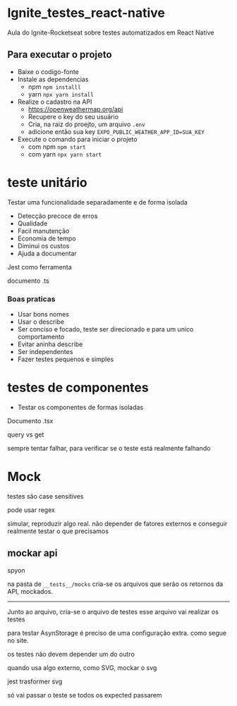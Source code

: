 # Ignite_testes_react-native
Aula do Ignite-Rocketseat sobre testes automatizados em React Native

## Para executar o projeto

 - Baixe o codigo-fonte
 - Instale as dependencias
    - npm `npm installl`
    - yarn `npx yarn install`
 - Realize o cadastro na API
    - https://openweathermap.org/api
    - Recupere o key do seu usuário
    - Cria, na raiz do proejto, um arquivo `.env`
    - adicione então sua key `EXPO_PUBLIC_WEATHER_APP_ID=SUA_KEY`
 - Execute o comando para iniciar o projeto 
    - com npm `npm start`
    - com yarn `npx yarn start`



#  teste unitário
Testar uma funcionalidade separadamente e de forma isolada

- Detecção precoce de erros
- Qualidade 
- Facil manutenção
- Economia de tempo
- Diminui os custos
- Ajuda a documentar

Jest como ferramenta

documento .ts

### Boas praticas

- Usar bons nomes
- Usar o describe
- Ser conciso e focado, teste ser direcionado e para um unico comportamento
- Evitar aninha describe 
- Ser independentes
- Fazer testes pequenos e simples


# testes de componentes

- Testar os componentes de formas isoladas

Documento .tsx

query vs get 

sempre tentar falhar, para verificar se o teste está realmente falhando 

# Mock

testes são case sensitives

pode usar regex

simular, reproduzir algo real.
não depender de fatores externos e conseguir realmente testar o que precisamos

## mockar api
spyon

na pasta de `__tests__/mocks` cria-se os arquivos que serão os retornos da API, mockados.

-----

Junto ao arquivo, cria-se o arquivo de testes
esse arquivo vai realizar os testes 


para testar AsynStorage é preciso de uma configuração extra. como segue no site.

os testes não devem depender um do outro

quando usa algo externo, como SVG, mockar o svg

jest trasformer svg

só vai passar o teste se todos os expected passarem